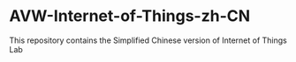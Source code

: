 # AVW-Internet-of-Things-zh-CN
This repository contains the Simplified Chinese version of Internet of Things Lab
